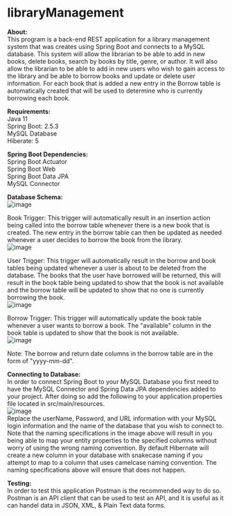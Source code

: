 # libraryManagement
 **About:**  
 This program is a back-end REST application for a library management system that was creates using Spring Boot and connects to a MySQL database. This system will allow the librarian to be able to add in new books, delete books, search by books by title, genre, or author. It will also allow the librarian to be able to add in new users who wish to gain access to the library and be able to borrow books and update or delete user information. For each book that is added a new entry in the Borrow table is automatically created that will be used to determine who is currently borrowing each book.  
 
 **Requirements:**  
 Java 11  
 Spring Boot: 2.5.3  
 MySQL Database  
 Hiberate: 5  
 
 **Spring Boot Dependencies:**  
 Spring Boot Actuator  
 Spring Boot Web  
 Spring Boot Data JPA  
 MySQL Connector  
 
 **Database Schema:**  
 ![image](https://user-images.githubusercontent.com/43048860/127787835-3621dc5d-7ebd-4826-94dc-99239437d29a.png)  
 
 Book Trigger: This trigger will automatically result in an insertion action being called into the borrow table whenever there is a new book that is created. The new entry in the borrow table can then be updated as needed whenever a user decides to borrow the book from the library.    
 ![image](https://user-images.githubusercontent.com/43048860/127787953-57db41d9-aea5-4712-934b-cc9848c0bf8e.png)  
 
 User Trigger: This trigger will automatically result in the borrow and book tables being updated whenever a user is about to be deleted from the database. The books that the user have borrowed will be returned, this will result in the book table being updated to show that the book is not available and the borrow table will be updated to show that no one is currently borrowing the book.  
 ![image](https://user-images.githubusercontent.com/43048860/127788084-2ff34a67-d58b-4f19-afbb-7222861a6fc1.png)  
 
 Borrow Trigger: This trigger will automatically update the book table whenever a user wants to borrow a book. The "available" column in the book table is updated to show that the book is not available.  
 ![image](https://user-images.githubusercontent.com/43048860/127788150-05236e85-9eb0-4b87-81ee-47270a5f580d.png)  
 
 Note: The borrow and return date columns in the borrow table are in the form of "yyyy-mm-dd".  
 
 **Connecting to Database:**  
 In order to connect Spring Boot to your MySQL Database you first need to have the MySQL Connector and Spring Data JPA dependencies added to your project. After doing so add the following to your application.properties file located in src/main/resources.  
![image](https://user-images.githubusercontent.com/43048860/127788272-4373be85-a88a-4ea0-a142-3fc323e79947.png)  
Replace the userName, Password, and URL information with your MySQL login information and the name of the database that you wish to connect to. Note that the naming specifications in the image above will result in you being able to map your entity properties to the specified columns without worry of using the wrong naming convention. By default Hibernate will create a new column in your database with snakecase naming if you attempt to map to a column that uses camelcase naming convention. The naming specifications above will ensure that does not happen.  


**Testing:**  
In order to test this application Postman is the recommended way to do so. Postman is an API client that can be used to test an API, and it is useful as it can handel data in JSON, XML, & Plain Text data forms.
